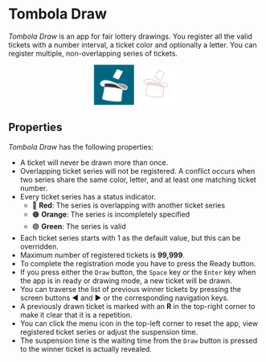 
# Tombola Draw

_Tombola Draw_ is an app for fair lottery drawings. You register all the valid tickets with a number interval, a ticket color and optionally a letter. You can register multiple, non-overlapping series of tickets.

<div align ="center">
  <img src="images/top-hat-001-ap.png" alt="Tombola Draw Icon" width="80px">
  <img src="images/tombola_draw_icon_tr.png" alt="Tombola Draw Icon" width="80px" style="background-color: #006689">
</div>

## Properties

_Tombola Draw_ has the following properties:

- A ticket will never be drawn more than once.
- Overlapping ticket series will not be registered. A conflict occurs when two series share the same color, letter, and at least one matching ticket number.
- Every ticket series has a status indicator.
  - 🔴 **Red**: The series is overlapping with another ticket series
  - 🟠 **Orange**: The series is incompletely specified
  - 🟢 **Green**: The series is valid
- Each ticket series starts with 1 as the default value, but this can be overridden.
- Maximum number of registered tickets is **99,999**.
- To complete the registration mode you have to press the Ready button.
- If you press either the `Draw` button, the `Space` key or the `Enter` key when the app is in ready or drawing mode, a new ticket will be drawn.
- You can traverse the list of previous winner tickets by pressing the screen buttons &#9664; and &#9654; or the corresponding navigation keys.
- A previously drawn ticket is marked with an **R** in the top-right corner to make it clear that it is a repetition.
- You can click the menu icon in the top-left corner to reset the app, view registered ticket series or adjust the suspension time.
- The suspension time is the waiting time from the `Draw` button is pressed to the winner ticket is actually revealed.
